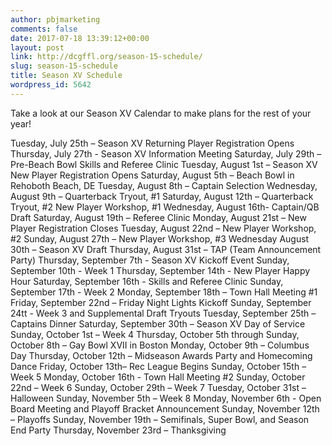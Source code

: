 ```yaml
---
author: pbjmarketing
comments: false
date: 2017-07-18 13:39:12+00:00
layout: post
link: http://dcgffl.org/season-15-schedule/
slug: season-15-schedule
title: Season XV Schedule
wordpress_id: 5642
---
```


Take a look at our Season XV Calendar to make plans for the rest of your year!

Tuesday, July 25th – Season XV Returning Player Registration Opens
Thursday, July 27th - Season XV Information Meeting
Saturday, July 29th – Pre-Beach Bowl Skills and Referee Clinic
Tuesday, August 1st – Season XV New Player Registration Opens
Saturday, August 5th – Beach Bowl in Rehoboth Beach, DE
Tuesday, August 8th – Captain Selection
Wednesday, August 9th – Quarterback Tryout, #1
Saturday, August 12th – Quarterback Tryout, #2 New Player Workshop, #1
Wednesday, August 16th- Captain/QB Draft
Saturday, August 19th – Referee Clinic
Monday, August 21st – New Player Registration Closes
Tuesday, August 22nd – New Player Workshop, #2
Sunday, August 27th – New Player Workshop, #3
Wednesday August 30th – Season XV Draft
Thursday, August 31st – TAP (Team Announcement Party)
Thursday, September 7th - Season XV Kickoff Event
Sunday, September 10th - Week 1
Thursday, September 14th - New Player Happy Hour
Saturday, September 16th - Skills and Referee Clinic
Sunday, September 17th - Week 2
Monday, September 18th – Town Hall Meeting #1
Friday, September 22nd – Friday Night Lights Kickoff
Sunday, September 24tt - Week 3 and Supplemental Draft Tryouts
Tuesday, September 25th – Captains Dinner
Saturday, September 30th – Season XV Day of Service
Sunday, October 1st – Week 4
Thursday, October 5th through Sunday, October 8th – Gay Bowl XVII in Boston 
Monday, October 9th – Columbus Day
Thursday, October 12th – Midseason Awards Party and Homecoming Dance
Friday, October 13th– Rec League Begins
Sunday, October 15th – Week 5
Monday, October 16th - Town Hall Meeting #2
Sunday, October 22nd – Week 6
Sunday, October 29th – Week 7
Tuesday, October 31st – Halloween
Sunday, November 5th – Week 8
Monday, November 6th - Open Board Meeting and Playoff Bracket Announcement 
Sunday, November 12th – Playoffs
Sunday, November 19th – Semifinals, Super Bowl, and Season End Party
Thursday, November 23rd – Thanksgiving
